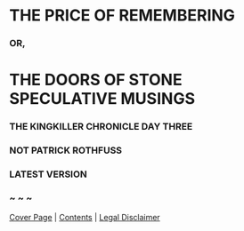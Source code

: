 # THE PRICE OF REMEMBERING

### OR,

# THE DOORS OF STONE SPECULATIVE MUSINGS

### THE KINGKILLER CHRONICLE DAY THREE

### NOT PATRICK ROTHFUSS

### LATEST VERSION

### ~ ~ ~

[Cover Page](Cover_Page.md) | [Contents](Contents.md) | [Legal Disclaimer](Legal_Disclaimer.md)
